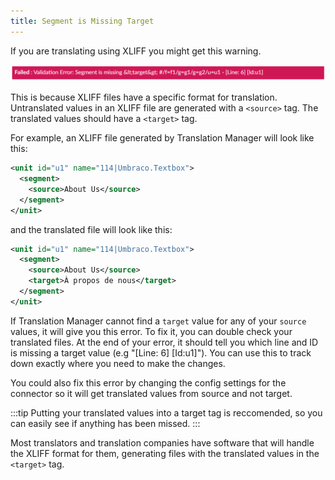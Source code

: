 ```yaml
---
title: Segment is Missing Target
---
```


If you are translating using XLIFF you might get this warning.

![An error message reading "Failed : Validation Error: Segment is missing &lt;target&gt; #/f=f1/g=g1/g=g2/u=u1 - [Line: 6] [Id:u1]".](errorXLIFF.png)

This is because XLIFF files have a specific format for translation. Untranslated values in an XLIFF file are generated with a `<source>` tag. The translated values should have a `<target>` tag.

For example, an XLIFF file generated by Translation Manager will look like this:

```xml
<unit id="u1" name="114|Umbraco.Textbox">
  <segment>
    <source>About Us</source>
  </segment>
</unit>
```
and the translated file will look like this:

```xml
<unit id="u1" name="114|Umbraco.Textbox">
  <segment>
    <source>About Us</source>
    <target>À propos de nous</target>
  </segment>
</unit>
```

If Translation Manager cannot find a `target` value for any of your `source` values, it will give you this error. To fix it, you can double check your translated files. At the end of your error, it should tell you which line and ID is missing a target value (e.g "[Line: 6] [Id:u1]"). You can use this to track down exactly where you need to make the changes.

You could also fix this error by changing the config settings for the connector so it will get translated values from source and not target.

:::tip
Putting your translated values into a target tag is reccomended, so you can easily see if anything has been missed.
:::

Most translators and translation companies have software that will handle the XLIFF format for them, generating files with the translated values in the `<target>` tag. 